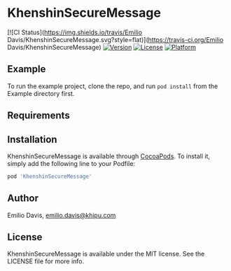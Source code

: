 # KhenshinSecureMessage

[![CI Status](https://img.shields.io/travis/Emilio Davis/KhenshinSecureMessage.svg?style=flat)](https://travis-ci.org/Emilio Davis/KhenshinSecureMessage)
[![Version](https://img.shields.io/cocoapods/v/KhenshinSecureMessage.svg?style=flat)](https://cocoapods.org/pods/KhenshinSecureMessage)
[![License](https://img.shields.io/cocoapods/l/KhenshinSecureMessage.svg?style=flat)](https://cocoapods.org/pods/KhenshinSecureMessage)
[![Platform](https://img.shields.io/cocoapods/p/KhenshinSecureMessage.svg?style=flat)](https://cocoapods.org/pods/KhenshinSecureMessage)

## Example

To run the example project, clone the repo, and run `pod install` from the Example directory first.

## Requirements

## Installation

KhenshinSecureMessage is available through [CocoaPods](https://cocoapods.org). To install
it, simply add the following line to your Podfile:

```ruby
pod 'KhenshinSecureMessage'
```

## Author

Emilio Davis, emilio.davis@khipu.com

## License

KhenshinSecureMessage is available under the MIT license. See the LICENSE file for more info.
